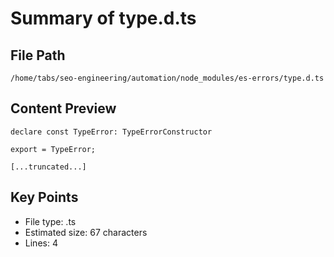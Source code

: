 # Summary of type.d.ts
  
## File Path
`/home/tabs/seo-engineering/automation/node_modules/es-errors/type.d.ts`

## Content Preview
```
declare const TypeError: TypeErrorConstructor

export = TypeError;

[...truncated...]
```

## Key Points
- File type: .ts
- Estimated size: 67 characters
- Lines: 4
